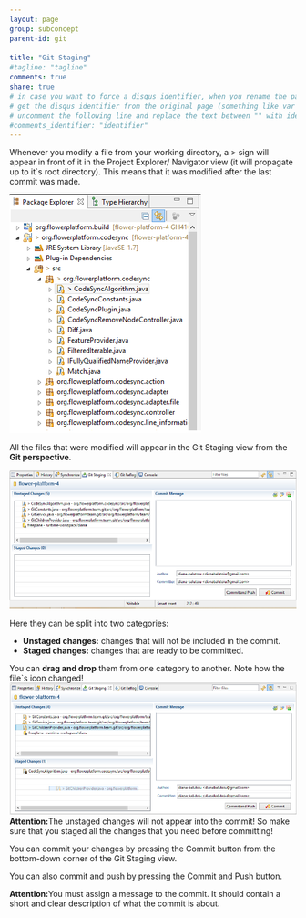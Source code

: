 ```yaml
---
layout: page
group: subconcept
parent-id: git

title: "Git Staging"
#tagline: "tagline"
comments: true
share: true
# in case you want to force a disqus identifier, when you rename the page
# get the disqus identifier from the original page (something like var disqus_identifier = 'ident';),
# uncomment the following line and replace the text between "" with ident
#comments_identifier: "identifier"
---
```


Whenever you modify a file from your working directory, a <span class="label label-info"> > </span>  sign will appear in front of it in the Project Explorer/ Navigator view (it will propagate up to it`s root directory). This means that it was modified after the last commit was made.

<img class="img-thumbnail center-block" src="git-staging/file-modified.png"/>

<!-- more -->

All the files that were modified will appear in the <span class="label label-info">Git Staging</span> view from the **Git perspective**.

<img class="img-thumbnail center-block" src="git-staging/git-staging-view.png"/>

Here they can be split into two categories:
<ul>
	<li><strong>Unstaged changes:</strong> changes that will not be included in the commit.</li>
	<li><strong>Staged changes:</strong> changes that are ready to be committed.</li>
</ul> 

<div class="alert alert-success">You can <strong>drag and drop</strong> them from one category to another. Note how the file`s icon changed!</div>

<img class="img-thumbnail center-block" src="git-staging/git-staging-drag-and-drop.png"/>


<div class="alert alert-danger"><strong>Attention:</strong>The unstaged changes will not appear into the commit! So make sure that you staged all the changes that you need before committing!</div>

You can commit your changes by pressing the <span class="label label-info">Commit</span> button from the bottom-down corner of the Git Staging view.

You can also commit and push by pressing the <span class="label label-info">Commit and Push</span> button.

<div class="alert alert-danger"><strong>Attention:</strong>You must assign a message to the commit. It should contain a short and clear description of what the commit is about.</div>

